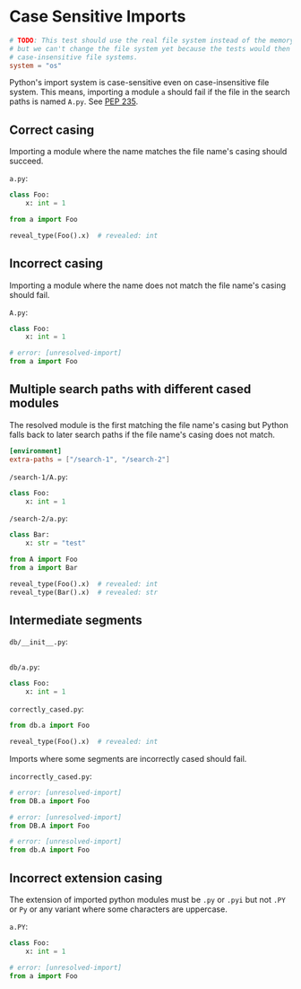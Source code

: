# Case Sensitive Imports

```toml
# TODO: This test should use the real file system instead of the memory file system.
# but we can't change the file system yet because the tests would then start failing for 
# case-insensitive file systems.
system = "os"
```

Python's import system is case-sensitive even on case-insensitive file system. This means, importing
a module `a` should fail if the file in the search paths is named `A.py`. See
[PEP 235](https://peps.python.org/pep-0235/).

## Correct casing

Importing a module where the name matches the file name's casing should succeed.

`a.py`:

```py
class Foo:
    x: int = 1
```

```python
from a import Foo

reveal_type(Foo().x)  # revealed: int
```

## Incorrect casing

Importing a module where the name does not match the file name's casing should fail.

`A.py`:

```py
class Foo:
    x: int = 1
```

```python
# error: [unresolved-import]
from a import Foo
```

## Multiple search paths with different cased modules

The resolved module is the first matching the file name's casing but Python falls back to later
search paths if the file name's casing does not match.

```toml
[environment]
extra-paths = ["/search-1", "/search-2"]
```

`/search-1/A.py`:

```py
class Foo:
    x: int = 1
```

`/search-2/a.py`:

```py
class Bar:
    x: str = "test"
```

```python
from A import Foo
from a import Bar

reveal_type(Foo().x)  # revealed: int
reveal_type(Bar().x)  # revealed: str
```

## Intermediate segments

`db/__init__.py`:

```py
```

`db/a.py`:

```py
class Foo:
    x: int = 1
```

`correctly_cased.py`:

```python
from db.a import Foo

reveal_type(Foo().x)  # revealed: int
```

Imports where some segments are incorrectly cased should fail.

`incorrectly_cased.py`:

```python
# error: [unresolved-import]
from DB.a import Foo

# error: [unresolved-import]
from DB.A import Foo

# error: [unresolved-import]
from db.A import Foo
```

## Incorrect extension casing

The extension of imported python modules must be `.py` or `.pyi` but not `.PY` or `Py` or any
variant where some characters are uppercase.

`a.PY`:

```py
class Foo:
    x: int = 1
```

```python
# error: [unresolved-import]
from a import Foo
```
